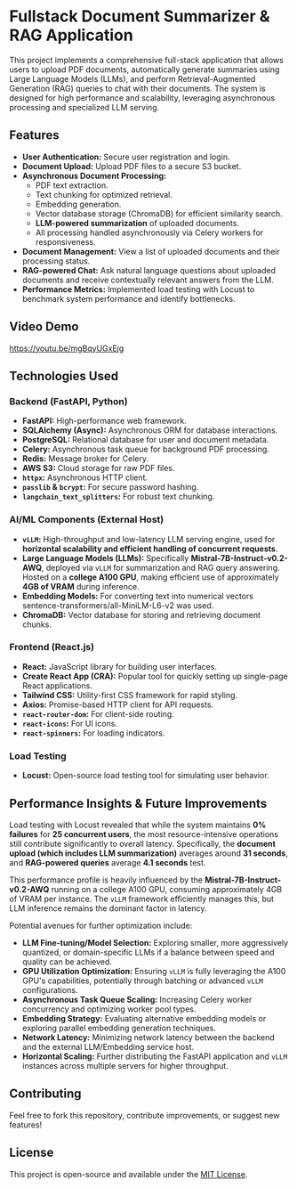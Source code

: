 # Fullstack Document Summarizer & RAG Application

This project implements a comprehensive full-stack application that allows users to upload PDF documents, automatically generate summaries using Large Language Models (LLMs), and perform Retrieval-Augmented Generation (RAG) queries to chat with their documents. The system is designed for high performance and scalability, leveraging asynchronous processing and specialized LLM serving.

## Features

* **User Authentication:** Secure user registration and login.
* **Document Upload:** Upload PDF files to a secure S3 bucket.
* **Asynchronous Document Processing:**
    * PDF text extraction.
    * Text chunking for optimized retrieval.
    * Embedding generation.
    * Vector database storage (ChromaDB) for efficient similarity search.
    * **LLM-powered summarization** of uploaded documents.
    * All processing handled asynchronously via Celery workers for responsiveness.
* **Document Management:** View a list of uploaded documents and their processing status.
* **RAG-powered Chat:** Ask natural language questions about uploaded documents and receive contextually relevant answers from the LLM.
* **Performance Metrics:** Implemented load testing with Locust to benchmark system performance and identify bottlenecks.

## Video Demo
https://youtu.be/mgBqyUGxEjg

## Technologies Used

### Backend (FastAPI, Python)

* **FastAPI:** High-performance web framework.
* **SQLAlchemy (Async):** Asynchronous ORM for database interactions.
* **PostgreSQL:** Relational database for user and document metadata.
* **Celery:** Asynchronous task queue for background PDF processing.
* **Redis:** Message broker for Celery.
* **AWS S3:** Cloud storage for raw PDF files.
* **`httpx`:** Asynchronous HTTP client.
* **`passlib` & `bcrypt`:** For secure password hashing.
* **`langchain_text_splitters`:** For robust text chunking.

### AI/ML Components (External Host)

* **`vLLM`:** High-throughput and low-latency LLM serving engine, used for **horizontal scalability and efficient handling of concurrent requests**.
* **Large Language Models (LLMs):** Specifically **Mistral-7B-Instruct-v0.2-AWQ**, deployed via `vLLM` for summarization and RAG query answering. Hosted on a **college A100 GPU**, making efficient use of approximately **4GB of VRAM** during inference.
* **Embedding Models:** For converting text into numerical vectors sentence-transformers/all-MiniLM-L6-v2 was used.
* **ChromaDB:** Vector database for storing and retrieving document chunks.

### Frontend (React.js)

* **React:** JavaScript library for building user interfaces.
* **Create React App (CRA):** Popular tool for quickly setting up single-page React applications.
* **Tailwind CSS:** Utility-first CSS framework for rapid styling.
* **Axios:** Promise-based HTTP client for API requests.
* **`react-router-dom`:** For client-side routing.
* **`react-icons`:** For UI icons.
* **`react-spinners`:** For loading indicators.

### Load Testing

* **Locust:** Open-source load testing tool for simulating user behavior.


## Performance Insights & Future Improvements

Load testing with Locust revealed that while the system maintains **0% failures** for **25 concurrent users**, the most resource-intensive operations still contribute significantly to overall latency. Specifically, the **document upload (which includes LLM summarization)** averages around **31 seconds**, and **RAG-powered queries** average **4.1 seconds** test. 

This performance profile is heavily influenced by the **Mistral-7B-Instruct-v0.2-AWQ** running on a college A100 GPU, consuming approximately 4GB of VRAM per instance. The `vLLM` framework efficiently manages this, but LLM inference remains the dominant factor in latency.

Potential avenues for further optimization include:

* **LLM Fine-tuning/Model Selection:** Exploring smaller, more aggressively quantized, or domain-specific LLMs if a balance between speed and quality can be achieved.
* **GPU Utilization Optimization:** Ensuring `vLLM` is fully leveraging the A100 GPU's capabilities, potentially through batching or advanced `vLLM` configurations.
* **Asynchronous Task Queue Scaling:** Increasing Celery worker concurrency and optimizing worker pool types.
* **Embedding Strategy:** Evaluating alternative embedding models or exploring parallel embedding generation techniques.
* **Network Latency:** Minimizing network latency between the backend and the external LLM/Embedding service host.
* **Horizontal Scaling:** Further distributing the FastAPI application and `vLLM` instances across multiple servers for higher throughput.

## Contributing

Feel free to fork this repository, contribute improvements, or suggest new features!

## License

This project is open-source and available under the [MIT License](LICENSE).
